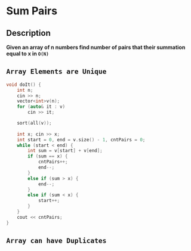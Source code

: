 # Sum Pairs
## Description
**Given an array of n numbers find number of pairs that their summation equal to x in `O(N)`**

## `Array Elements are Unique`
```cpp
void doIt() { 
    int n; 
    cin >> n; 
    vector<int>v(n);
    for (auto& it : v)
        cin >> it;

    sort(all(v));
    
    int x; cin >> x; 
    int start = 0, end = v.size() - 1, cntPairs = 0;
    while (start < end) {
        int sum = v[start] + v[end];
        if (sum == x) {
            cntPairs++;
            end--;
        }
        else if (sum > x) {
            end--;
        }
        else if (sum < x) {
            start++;
        }
    }
    cout << cntPairs;
}
```

## `Array can have Duplicates`
```cpp

```
